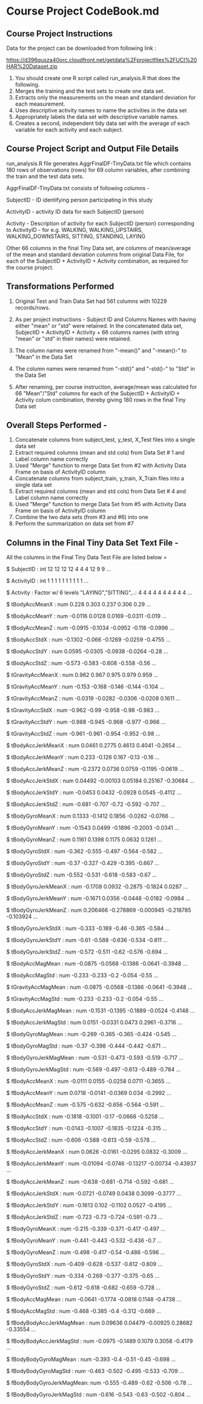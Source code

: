 
Course Project CodeBook.md
==========================

Course Project Instructions 
----------------------------

Data for the project can be downloaded from following link : 

https://d396qusza40orc.cloudfront.net/getdata%2Fprojectfiles%2FUCI%20HAR%20Dataset.zip 

1. You should create one R script called run_analysis.R that does the following. 
2. Merges the training and the test sets to create one data set.
3. Extracts only the measurements on the mean and standard deviation for each measurement. 
4. Uses descriptive activity names to name the activities in the data set
5. Appropriately labels the data set with descriptive variable names. 
6. Creates a second, independent tidy data set with the average of each variable for each activity and each subject. 


Course Project Script and Output File Details
---------------------------------------------

run_analysis.R file generates AggrFinalDF-TinyData.txt file which contains 180 rows of observations (rows) for 69 column variables, after combining the train and the test data sets.

AggrFinalDF-TinyData.txt consists of following columns -

SubjectID - ID identifying person participating in this study

ActivityID - activity ID data for each SubjectID (person)

Activity   - Description of activity for each SubjectID (person) corresponding to ActivityID 
		    - for e.g. WALKING, WALKING_UPSTAIRS, WALKING_DOWNSTAIRS, SITTING, STANDING, LAYING

Other 66 columns in the final Tiny Data set, are columns of mean/average of the mean and standard deviation columns from original Data File, for each of the SubjectID + ActivityID + Activity combination, as required for the course project.

Transformations Performed
-------------------------
1. Original Test and Train Data Set had 561 columns with 10229 records/rows.

2. As per project instructions - Subject ID and Columns Names with having either "mean" or "std" were retained.
   In the concatenated data set, SubjectID + ActivityID + Activity + 66 columns names (with string "mean" or "std" in their names) were retained.

3. The column names were renamed from "-mean()" and "-mean()-" to "Mean" in the Data Set
4. The column names were renamed from "-std()" and "-std()-" to "Std" in the Data Set
5. After renaming, per course instruction, average/mean was calculated for 66 "Mean"/"Std" columns for each of the
   SubjectID + ActivityID + Activity colum combination, thereby giving 180 rows in the final Tiny Data set


Overall Steps Performed -
--------------------------
1. Concatenate columns from subject_test, y_test, X_Test files into a single data set
2. Extract required columns (mean and std cols) from Data Set # 1 and Label column name correctly
3. Used "Merge" function to merge Data Set from #2 with Activity Data Frame on basis of ActivityID column
4. Concatenate columns from subject_train, y_train, X_Train files into a single data set
5. Extract required columns (mean and std cols) from Data Set # 4 and Label column name correctly
6. Used "Merge" function to merge Data Set from #5 with Activity Data Frame on basis of ActivityID column
7. Combine the two data sets (from #3 and #6) into one
8. Perform the summarization on data set from #7


Columns in the Final Tiny Data Set Text File -
----------------------------------------------

All the columns in the Final Tiny Data Test File are listed below =

 $ SubjectID               : int  12 12 12 12 4 4 4 12 9 9 ...
 
 $ ActivityID              : int  1 1 1 1 1 1 1 1 1 1 ...
 
 $ Activity                : Factor w/ 6 levels "LAYING","SITTING",..: 4 4 4 4 4 4 4 4 4 4 ...
 
 $ tBodyAccMeanX           : num  0.228 0.303 0.237 0.306 0.29 ...
 
 $ tBodyAccMeanY           : num  -0.0116 0.0128 0.0169 -0.0311 -0.019 ...
 
 $ tBodyAccMeanZ           : num  -0.0915 -0.1034 -0.0952 -0.118 -0.0996 ...

 $ tBodyAccStdX            : num  -0.1302 -0.066 -0.1269 -0.0259 -0.4755 ...

 $ tBodyAccStdY            : num  0.0595 -0.0305 -0.0938 -0.0264 -0.28 ...

 $ tBodyAccStdZ            : num  -0.573 -0.583 -0.608 -0.558 -0.56 ...

 $ tGravityAccMeanX        : num  0.962 0.967 0.975 0.979 0.959 ...

 $ tGravityAccMeanY        : num  -0.153 -0.168 -0.146 -0.144 -0.104 ...

 $ tGravityAccMeanZ        : num  -0.0319 -0.0282 -0.0306 -0.0208 0.1611 ...

 $ tGravityAccStdX         : num  -0.962 -0.99 -0.958 -0.98 -0.983 ...

 $ tGravityAccStdY         : num  -0.988 -0.945 -0.968 -0.977 -0.966 ...

 $ tGravityAccStdZ         : num  -0.961 -0.961 -0.954 -0.952 -0.98 ...

 $ tBodyAccJerkMeanX       : num  0.0461 0.2775 0.4613 0.4041 -0.2654 ...

 $ tBodyAccJerkMeanY       : num  0.233 -0.126 0.167 -0.13 -0.16 ...

 $ tBodyAccJerkMeanZ       : num  -0.2372 0.0736 0.0759 -0.1195 -0.0619 ...

 $ tBodyAccJerkStdX        : num  0.04492 -0.00103 0.05184 0.25167 -0.30684 ...

 $ tBodyAccJerkStdY        : num  -0.0453 0.0432 -0.0928 0.0545 -0.4112 ...

 $ tBodyAccJerkStdZ        : num  -0.681 -0.707 -0.72 -0.592 -0.707 ...

 $ tBodyGyroMeanX          : num  0.1333 -0.1412 0.1856 -0.0262 -0.0766 ...

 $ tBodyGyroMeanY          : num  -0.1543 0.0499 -0.1896 -0.2003 -0.0341 ...

 $ tBodyGyroMeanZ          : num  0.1161 0.1398 0.1175 0.0632 0.1261 ...

 $ tBodyGyroStdX           : num  -0.362 -0.555 -0.497 -0.564 -0.582 ...

 $ tBodyGyroStdY           : num  -0.37 -0.327 -0.429 -0.395 -0.667 ...

 $ tBodyGyroStdZ           : num  -0.552 -0.531 -0.618 -0.583 -0.67 ...

 $ tBodyGyroJerkMeanX      : num  -0.1708 0.0932 -0.2875 -0.1824 0.0287 ...

 $ tBodyGyroJerkMeanY      : num  -0.1671 0.0356 -0.0448 -0.0182 -0.0984 ...

 $ tBodyGyroJerkMeanZ      : num  0.206466 -0.278869 -0.000945 -0.218785 -0.103924 ...

 $ tBodyGyroJerkStdX       : num  -0.333 -0.189 -0.46 -0.365 -0.584 ...

 $ tBodyGyroJerkStdY       : num  -0.61 -0.588 -0.636 -0.534 -0.811 ...

 $ tBodyGyroJerkStdZ       : num  -0.572 -0.511 -0.62 -0.576 -0.694 ...

 $ tBodyAccMagMean         : num  -0.0875 -0.0568 -0.1386 -0.0641 -0.3948 ...

 $ tBodyAccMagStd          : num  -0.233 -0.233 -0.2 -0.054 -0.55 ...

 $ tGravityAccMagMean      : num  -0.0875 -0.0568 -0.1386 -0.0641 -0.3948 ...

 $ tGravityAccMagStd       : num  -0.233 -0.233 -0.2 -0.054 -0.55 ...

 $ tBodyAccJerkMagMean     : num  -0.1531 -0.1395 -0.1889 -0.0524 -0.4148 ...

 $ tBodyAccJerkMagStd      : num  0.0151 -0.0331 0.0473 0.2961 -0.3716 ...

 $ tBodyGyroMagMean        : num  -0.269 -0.365 -0.365 -0.424 -0.545 ...

 $ tBodyGyroMagStd         : num  -0.37 -0.398 -0.444 -0.442 -0.671 ...

 $ tBodyGyroJerkMagMean    : num  -0.531 -0.473 -0.593 -0.519 -0.717 ...

 $ tBodyGyroJerkMagStd     : num  -0.569 -0.497 -0.613 -0.489 -0.784 ...

 $ fBodyAccMeanX           : num  -0.0111 0.0155 -0.0258 0.0711 -0.3655 ...

 $ fBodyAccMeanY           : num  0.0718 -0.0141 -0.0369 0.034 -0.2992 ...

 $ fBodyAccMeanZ           : num  -0.575 -0.632 -0.656 -0.564 -0.591 ...

 $ fBodyAccStdX            : num  -0.1818 -0.1001 -0.17 -0.0668 -0.5258 ...

 $ fBodyAccStdY            : num  -0.0143 -0.1007 -0.1835 -0.1224 -0.315 ...

 $ fBodyAccStdZ            : num  -0.606 -0.588 -0.613 -0.59 -0.578 ...

 $ fBodyAccJerkMeanX       : num  0.0626 -0.0161 -0.0295 0.0832 -0.3009 ...

 $ fBodyAccJerkMeanY       : num  -0.01094 -0.0746 -0.13217 -0.00734 -0.43937 ...

 $ fBodyAccJerkMeanZ       : num  -0.638 -0.681 -0.714 -0.592 -0.681 ...

 $ fBodyAccJerkStdX        : num  -0.0721 -0.0749 0.0438 0.3099 -0.3777 ...

 $ fBodyAccJerkStdY        : num  -0.1613 0.102 -0.1102 0.0527 -0.4195 ...

 $ fBodyAccJerkStdZ        : num  -0.723 -0.73 -0.724 -0.591 -0.73 ...

 $ fBodyGyroMeanX          : num  -0.215 -0.339 -0.371 -0.417 -0.497 ...

 $ fBodyGyroMeanY          : num  -0.441 -0.443 -0.532 -0.436 -0.7 ...

 $ fBodyGyroMeanZ          : num  -0.498 -0.417 -0.54 -0.486 -0.596 ...

 $ fBodyGyroStdX           : num  -0.409 -0.628 -0.537 -0.612 -0.609 ...

 $ fBodyGyroStdY           : num  -0.334 -0.269 -0.377 -0.375 -0.65 ...

 $ fBodyGyroStdZ           : num  -0.612 -0.618 -0.682 -0.659 -0.728 ...

 $ fBodyAccMagMean         : num  -0.0641 -0.1774 -0.0818 0.1148 -0.4738 ...

 $ fBodyAccMagStd          : num  -0.468 -0.385 -0.4 -0.312 -0.669 ...

 $ fBodyBodyAccJerkMagMean : num  0.09636 0.04479 -0.00925 0.28682 -0.33554 ...

 $ fBodyBodyAccJerkMagStd  : num  -0.0975 -0.1489 0.1079 0.3058 -0.4179 ...

 $ fBodyBodyGyroMagMean    : num  -0.393 -0.4 -0.51 -0.45 -0.698 ...

 $ fBodyBodyGyroMagStd     : num  -0.463 -0.502 -0.495 -0.533 -0.709 ...

 $ fBodyBodyGyroJerkMagMean: num  -0.555 -0.489 -0.62 -0.506 -0.78 ...

 $ fBodyBodyGyroJerkMagStd : num  -0.616 -0.543 -0.63 -0.502 -0.804 ...

